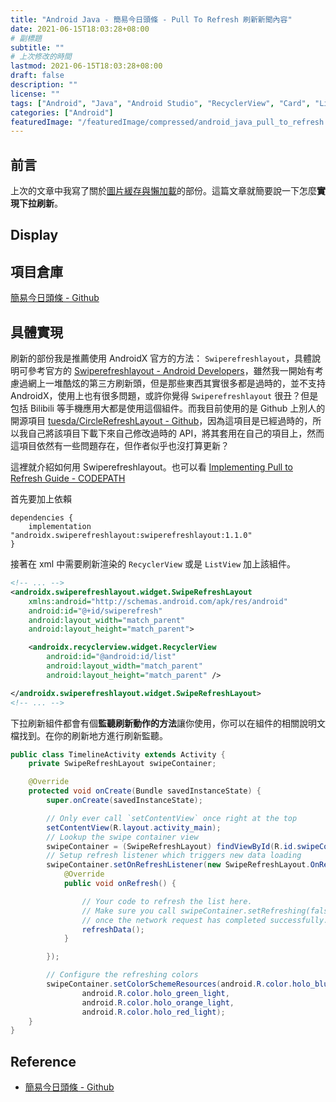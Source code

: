 ```yaml
---
title: "Android Java - 簡易今日頭條 - Pull To Refresh 刷新新聞內容"
date: 2021-06-15T18:03:28+08:00
# 副標題
subtitle: ""
# 上次修改的時間
lastmod: 2021-06-15T18:03:28+08:00
draft: false
description: ""
license: ""
tags: ["Android", "Java", "Android Studio", "RecyclerView", "Card", "List", "Adapter", "UI", "Render"]
categories: ["Android"]
featuredImage: "/featuredImage/compressed/android_java_pull_to_refresh.png"
---
```


## 前言

上次的文章中我寫了關於[圖片緩存與懶加載](https://huangno1.github.io/android_java_image_cache_and_lazy_load/)的部份。這篇文章就簡要說一下怎麼**實現下拉刷新**。

## Display

## 項目倉庫

[簡易今日頭條 - Github](https://github.com/HuangNO1/TouTiao_Simple_Android_App)

## 具體實現

刷新的部份我是推薦使用 AndroidX 官方的方法： `Swiperefreshlayout`，具體說明可參考官方的 [Swiperefreshlayout - Android Developers](https://developer.android.com/jetpack/androidx/releases/swiperefreshlayout)，雖然我一開始有考慮過網上一堆酷炫的第三方刷新頭，但是那些東西其實很多都是過時的，並不支持 AndroidX，使用上也有很多問題，或許你覺得 `Swiperefreshlayout` 很丑？但是包括 Bilibili 等手機應用大都是使用這個組件。而我目前使用的是 Github 上別人的開源項目 [tuesda/CircleRefreshLayout - Github](https://github.com/tuesda/CircleRefreshLayout)，因為這項目是已經過時的，所以我自己將該項目下載下來自己修改過時的 API，將其套用在自己的項目上，然而這項目依然有一些問題存在，但作者似乎也沒打算更新？

這裡就介紹如何用 Swiperefreshlayout。也可以看 [Implementing Pull to Refresh Guide - CODEPATH](https://guides.codepath.com/android/implementing-pull-to-refresh-guide)

首先要加上依賴

```
dependencies {
    implementation "androidx.swiperefreshlayout:swiperefreshlayout:1.1.0"
}
```

接著在 xml 中需要刷新渲染的 `RecyclerView` 或是 `ListView` 加上該組件。

```xml
<!-- ... -->
<androidx.swiperefreshlayout.widget.SwipeRefreshLayout
    xmlns:android="http://schemas.android.com/apk/res/android"
    android:id="@+id/swiperefresh"
    android:layout_width="match_parent"
    android:layout_height="match_parent">

    <androidx.recyclerview.widget.RecyclerView
        android:id="@android:id/list"
        android:layout_width="match_parent"
        android:layout_height="match_parent" />

</androidx.swiperefreshlayout.widget.SwipeRefreshLayout>
<!-- ... -->
```

下拉刷新組件都會有個**監聽刷新動作的方法**讓你使用，你可以在組件的相關說明文檔找到。在你的刷新地方進行刷新監聽。

```java
public class TimelineActivity extends Activity {
    private SwipeRefreshLayout swipeContainer;

    @Override
    protected void onCreate(Bundle savedInstanceState) {
        super.onCreate(savedInstanceState);

        // Only ever call `setContentView` once right at the top
        setContentView(R.layout.activity_main);
        // Lookup the swipe container view
        swipeContainer = (SwipeRefreshLayout) findViewById(R.id.swipeContainer);
        // Setup refresh listener which triggers new data loading
        swipeContainer.setOnRefreshListener(new SwipeRefreshLayout.OnRefreshListener() {
            @Override
            public void onRefresh() {

                // Your code to refresh the list here.
                // Make sure you call swipeContainer.setRefreshing(false)
                // once the network request has completed successfully.
                refreshData();
            } 

        });

        // Configure the refreshing colors
        swipeContainer.setColorSchemeResources(android.R.color.holo_blue_bright, 
                android.R.color.holo_green_light, 
                android.R.color.holo_orange_light, 
                android.R.color.holo_red_light);
    }
}
```

## Reference

- [簡易今日頭條 - Github](https://github.com/HuangNO1/TouTiao_Simple_Android_App)
